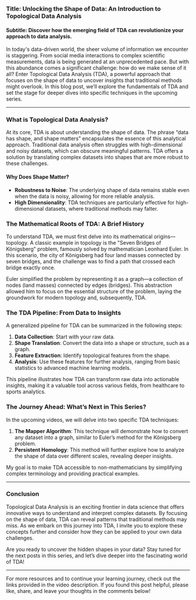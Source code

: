 ### Title: Unlocking the Shape of Data: An Introduction to Topological Data Analysis
#### Subtitle: Discover how the emerging field of TDA can revolutionize your approach to data analysis.

In today's data-driven world, the sheer volume of information we encounter is staggering. From social media interactions to complex scientific measurements, data is being generated at an unprecedented pace. But with this abundance comes a significant challenge: how do we make sense of it all? Enter Topological Data Analysis (TDA), a powerful approach that focuses on the shape of data to uncover insights that traditional methods might overlook. In this blog post, we’ll explore the fundamentals of TDA and set the stage for deeper dives into specific techniques in the upcoming series.

* * *

### What is Topological Data Analysis?

At its core, TDA is about understanding the shape of data. The phrase “data has shape, and shape matters” encapsulates the essence of this analytical approach. Traditional data analysis often struggles with high-dimensional and noisy datasets, which can obscure meaningful patterns. TDA offers a solution by translating complex datasets into shapes that are more robust to these challenges.

#### Why Does Shape Matter?

- **Robustness to Noise**: The underlying shape of data remains stable even when the data is noisy, allowing for more reliable analysis.
- **High Dimensionality**: TDA techniques are particularly effective for high-dimensional datasets, where traditional methods may falter.

### The Mathematical Roots of TDA: A Brief History

To understand TDA, we must first delve into its mathematical origins—topology. A classic example in topology is the "Seven Bridges of Königsberg" problem, famously solved by mathematician Leonhard Euler. In this scenario, the city of Königsberg had four land masses connected by seven bridges, and the challenge was to find a path that crossed each bridge exactly once. 

Euler simplified the problem by representing it as a graph—a collection of nodes (land masses) connected by edges (bridges). This abstraction allowed him to focus on the essential structure of the problem, laying the groundwork for modern topology and, subsequently, TDA.

### The TDA Pipeline: From Data to Insights

A generalized pipeline for TDA can be summarized in the following steps:

1. **Data Collection**: Start with your raw data.
2. **Shape Translation**: Convert the data into a shape or structure, such as a graph.
3. **Feature Extraction**: Identify topological features from the shape.
4. **Analysis**: Use these features for further analysis, ranging from basic statistics to advanced machine learning models.

This pipeline illustrates how TDA can transform raw data into actionable insights, making it a valuable tool across various fields, from healthcare to sports analytics.

### The Journey Ahead: What’s Next in This Series?

In the upcoming videos, we will delve into two specific TDA techniques:

1. **The Mapper Algorithm**: This technique will demonstrate how to convert any dataset into a graph, similar to Euler’s method for the Königsberg problem.
2. **Persistent Homology**: This method will further explore how to analyze the shape of data over different scales, revealing deeper insights.

My goal is to make TDA accessible to non-mathematicians by simplifying complex terminology and providing practical examples. 

* * *

### Conclusion

Topological Data Analysis is an exciting frontier in data science that offers innovative ways to understand and interpret complex datasets. By focusing on the shape of data, TDA can reveal patterns that traditional methods may miss. As we embark on this journey into TDA, I invite you to explore these concepts further and consider how they can be applied to your own data challenges. 

Are you ready to uncover the hidden shapes in your data? Stay tuned for the next posts in this series, and let’s dive deeper into the fascinating world of TDA!

* * *

For more resources and to continue your learning journey, check out the links provided in the video description. If you found this post helpful, please like, share, and leave your thoughts in the comments below!